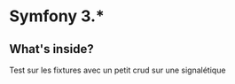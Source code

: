 Symfony 3.*
========================



What's inside?
--------------
Test sur les fixtures avec un petit crud sur une signalétique

